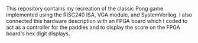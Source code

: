 This repository contains my recreation of the classic Pong game implemented using the RISC240 ISA, VGA module, and SystemVerilog. I also connected this hardware description with an FPGA board which I coded to act as a controller for the paddles and to display the score on the FPGA board's hex digit displays.
